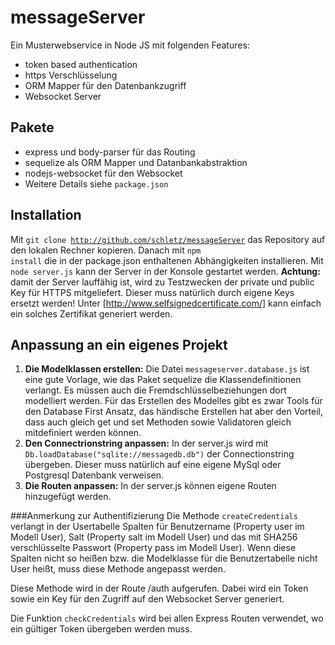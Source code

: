 # messageServer
Ein Musterwebservice in Node JS mit folgenden Features:
- token based authentication
- https Verschlüsselung
- ORM Mapper für den Datenbankzugriff
- Websocket Server

## Pakete
- express und body-parser für das Routing
- sequelize als ORM Mapper und Datanbankabstraktion
- nodejs-websocket für den Websocket
- Weitere Details siehe <code>package.json</code>

## Installation
Mit <code>git clone http://github.com/schletz/messageServer</code> das Repository auf den lokalen 
Rechner kopieren. Danach mit <code>npm install</code> die in der package.json enthaltenen 
Abhängigkeiten installieren. Mit <code>node server.js</code> kann der Server in der Konsole gestartet 
werden. <b>Achtung:</b> damit der Server lauffähig ist, wird zu Testzwecken der private und public 
Key für HTTPS mitgeliefert. Dieser muss natürlich durch eigene Keys ersetzt werden!
Unter [http://www.selfsignedcertificate.com/] kann einfach ein solches Zertifikat generiert werden.

## Anpassung an ein eigenes Projekt
1. <b>Die Modelklassen erstellen:</b> Die Datei <code>messageserver.database.js</code> ist eine gute Vorlage, 
wie das Paket sequelize die Klassendefinitionen verlangt. Es müssen auch die 
Fremdschlüsselbeziehungen dort modelliert werden. Für das Erstellen des Modelles gibt es zwar Tools
für den Database First Ansatz, das händische Erstellen hat aber den Vorteil, dass auch gleich get 
und set Methoden sowie Validatoren gleich mitdefiniert werden können.
2. <b>Den Connectrionstring anpassen:</b> In der server.js wird mit 
<code>Db.loadDatabase("sqlite://messagedb.db")</code> der Connectionstring übergeben. Dieser muss 
natürlich auf eine eigene MySql oder Postgresql Datenbank verweisen.
3. <b>Die Routen anpassen:</b> In der server.js können eigene Routen hinzugefügt werden.

###Anmerkung zur Authentifizierung 
Die Methode <code>createCredentials</code> verlangt in der Usertabelle Spalten für Benutzername 
(Property user im Modell User), Salt (Property salt im Modell User) und das mit SHA256 
verschlüsselte Passwort (Property pass im Modell User). Wenn diese Spalten nicht so heißen bzw.
die Modelklasse für die Benutzertabelle nicht User heißt, muss diese Methode angepasst werden.

Diese Methode wird in der Route /auth aufgerufen. Dabei wird ein Token sowie ein Key für den Zugriff
auf den Websocket Server generiert.

Die Funktion <code>checkCredentials</code> wird bei allen Express Routen verwendet, wo ein gültiger 
Token übergeben werden muss. 
